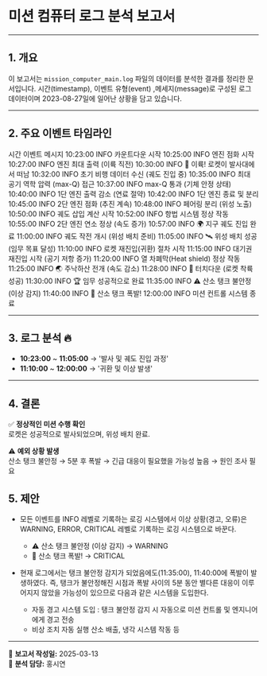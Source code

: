 # 미션 컴퓨터 로그 분석 보고서
---
## 1. 개요
이 보고서는 `mission_computer_main.log` 파일의 데이터를 분석한 결과를 정리한 문서입니다. 시간(timestamp), 이벤트 유형(event) ,메세지(message)로 구성된 로그 데이터이며 2023-08-27일에 일어난 상황을 담고 있습니다.  

---

## 2. 주요 이벤트 타임라인
시간	    이벤트   메시지
10:23:00	INFO	카운트다운 시작
10:25:00	INFO	엔진 점화 시작
10:27:00	INFO	엔진 최대 출력 (이륙 직전)
10:30:00	INFO	🚀 이륙! 로켓이 발사대에서 떠남
10:32:00	INFO	초기 비행 데이터 수신 (궤도 진입 중)
10:35:00	INFO	최대 공기 역학 압력 (max-Q) 접근
10:37:00	INFO	max-Q 통과 (기체 안정 상태)
10:40:00	INFO	1단 엔진 출력 감소 (연료 절약)
10:42:00	INFO	1단 엔진 종료 및 분리
10:45:00	INFO	2단 엔진 점화 (추진 계속)
10:48:00	INFO	페어링 분리 (위성 노출)
10:50:00	INFO	궤도 삽입 계산 시작
10:52:00	INFO	항법 시스템 정상 작동
10:55:00	INFO	2단 엔진 연소 정상 (속도 증가)
10:57:00	INFO	🌍 지구 궤도 진입 완료
11:00:00	INFO	궤도 작전 개시 (위성 배치 준비)
11:05:00	INFO	🛰 위성 배치 성공 (임무 목표 달성)
11:10:00	INFO	로켓 재진입(귀환) 절차 시작
11:15:00	INFO	대기권 재진입 시작 (공기 저항 증가)
11:20:00	INFO	열 차폐막(Heat shield) 정상 작동
11:25:00	INFO	🌏 주낙하산 전개 (속도 감소)
11:28:00	INFO	🏁 터치다운 (로켓 착륙 성공)
11:30:00	INFO	🏆 임무 성공적으로 완료
11:35:00	INFO    ⚠ 산소 탱크 불안정 (이상 감지)	
11:40:00	INFO    🚨 산소 탱크 폭발!	
12:00:00	INFO	미션 컨트롤 시스템 종료

---

## 3. 로그 분석 🔥
- **10:23:00** ~ **11:05:00** → '발사 및 궤도 진입 과정'
- **11:10:00** ~ **12:00:00** → '귀환 및 이상 발생'

---

## 4. 결론 

✅ **정상적인 미션 수행 확인**  
로켓은 성공적으로 발사되었으며, 위성 배치 완료.  

⚠ **예외 상황 발생**  
산소 탱크 불안정 → 5분 후 폭발 → 긴급 대응이 필요했을 가능성 높음 → 원인 조사 필요   

## 5. 제안
- 모든 이벤트를 INFO 레벨로 기록하는 로깅 시스템에서 이상 상황(경고, 오류)은 WARNING, ERROR, CRITICAL 레벨로 기록하는 로깅 시스템으로 바꾼다. 
    - ⚠ 산소 탱크 불안정 (이상 감지) → WARNING
    - 🚨 산소 탱크 폭발! → CRITICAL

- 현재 로그에서는 탱크 불안정 감지가 되었음에도(11:35:00), 11:40:00에 폭발이 발생하였다. 즉, 탱크가 불안정해진 시점과 폭발 사이의 5분 동안 별다른 대응이 이루어지지 않았을 가능성이 있으므로 다음과 같은 시스템을 도입한다.
    - 자동 경고 시스템 도입 : 탱크 불안정 감지 시 자동으로 미션 컨트롤 및 엔지니어에게 경고 전송
    - 비상 조치 자동 실행 산소 배출, 냉각 시스템 작동 등

---

📅 **보고서 작성일:** 2025-03-13  
📌 **분석 담당:** 홍시연
